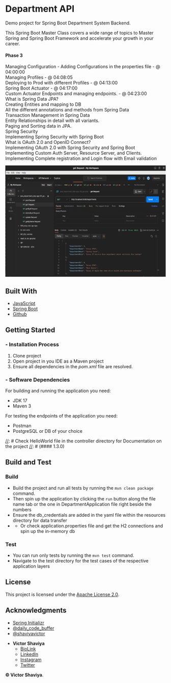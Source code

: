 # Department API
Demo project for Spring Boot Department System Backend.

This Spring Boot Master Class covers a wide range of topics to Master Spring and Spring Boot Framework and accelerate your growth in your career.


[//]: # (We will understand all below topics in detail in this Spring Boot complete Course [Master Class/Boot Camp])

[//]: # (  #### Phase 1)

[//]: # (Why Spring Framework?           )

[//]: # (Features and Advantages of Spring Framework           )

[//]: # (Spring Bean Lifecycle         )

[//]: # (Dependency Injection    )

[//]: # (Different ways to configure Spring application      )

[//]: # (What is Aspect Oriented Programming &#40;AOP&#41;?      )

[//]: # (Understanding AOP with Complete Example implementation        )

[//]: # (What is Spring Boot?            )

[//]: # (Advantages of Spring Boot         )

[//]: # (Spring Initializr         )

[//]: # (Spring Boot Starters           )

[//]: # (Spring Boot DevTools    )

[//]: # (    )
[//]: # (Creating REST APIs with Spring Boot   - @ 01:22:54   )

[//]: # (Hibernate validations   - @ 02:47:20      )

[//]: # (Logging in Spring Boot    - @ 02:57:15  )

[//]: # (Project Lombok   - @ 03:02:55   )

[//]: # (Exception handling   - @ 03:08:25       )

[//]: # (Database Migration H2 -> MySQL/Postgres   - @ 03:21:50)

[//]: # (  #### Phase 2)

[//]: # (Creating Different Layers of the Application      )

[//]: # (Implementing Unit Testing &#40;service layer&#41;   - @ 03:27:30     )

[//]: # (Implementing Unit Testing &#40;repository layer&#41;   - @ 03:44:30   )

[//]: # (Implementing Unit Testing &#40;controller layer&#41;   - @ 03:50:30    )

[//]: # (Implementing JUnit and Mockito for all layers during the test implementation.   - @ 03:38:40)

  #### Phase 3
Managing Configuration - Adding Configurations in the properties file   - @ 04:00:00    
Managing Profiles     - @ 04:08:05        
Deploying to Prod with different Profiles     - @ 04:13:00      
Spring Boot Actuator      - @ 04:17:00      
Custom Actuator Endpoints and managing endpoints.     - @ 04:23:00      
What is Spring Data JPA?      
Creating Entities and mapping to DB     
All the different annotations and methods from Spring Data      
Transaction Management in Spring Data     
Entity Relationships in detail with all variants.     
Paging and Sorting data in JPA.       
Spring Security     
Implementing Spring Security with Spring Boot     
What is OAuth 2.0 and OpenID Connect?     
Implementing OAuth 2.0 with Spring Security and Spring Boot     
Implementing Custom Auth Server, Resource Server, and Clients.      
Implementing Complete registration and Login flow with Email validation     

<img src="https://github.com/ShaviyaVictor/department/blob/master/src/main/resources/images/2023-07-28%2020-41-54_postman_collection_of_the_endpoints.png?raw=true" width="600" height="350" alt="">             

## Built With

* [JavaScript](https://developer.mozilla.org/en-US/docs/Web/JavaScript)
* [Spring Boot](https://docs.spring.io/spring-boot/docs/current/reference/htmlsingle/)
* [Github](https://github.com/ShaviyaVictor/shaviya)

## Getting Started
### - Installation Process

1.	Clone project
2.	Open project in you IDE as a Maven project
3.	Ensure all dependencies in the *pom.xml* file are resolved.

### - Software Dependencies
For building and running the application you need:
- JDK 17
- Maven 3
            
For testing the endpoints of the application you need:
- Postman
- PostgreSQL or DB of your choice

[//]: # (### Latest releases)

[//]: # Check HelloWorld file in the controller directory for Documentation on the project
[//]: # (#### 1.3.0)

[//]: # (- Added Profile "UPDATEMSISDNCOUNTERProfile" to digicel-lib-customer-profile.)

## Build and Test
### Build
- Build the project and run all tests by running the `mvn clean package` command.
- Then spin up the application by clicking the `run` button along the file name tab or the one in DepartmentApplication file right beside the numbers
- Ensure the db_credentials are added in the yaml file within the resources directory for data transfer
- - Or check application.properties file and get the H2 connections and spin up the in-memory db

### Test
- You can run only tests by running the `mvn test` command.
- Navigate to the test directory for the test cases of the respective application layers


## License

This project is licensed under the [Apache License 2.0](https://github.com/ShaviyaVictor/custom_setup_template/blob/main/LICENSE).

## Acknowledgments
- [Spring Initializr](https://start.spring.io/#!type=maven-project&language=java&platformVersion=3.0.6&packaging=jar&jvmVersion=17&groupId=com.shavic&artifactId=department&name=department&description=Spring%20Boot%20Department%20RESTful%20API%20project%20geared%20towards%20learning%20Spring%20Boot%20and%20its%20convention...&packageName=com.shavic.department&dependencies=web,h2)
- [@daily_code_buffer](https://www.youtube.com/watch?v=zvR-Oif_nxg&t=7665s)
- [@shaviyavictor](https://www.youtube.com/watch?v=xz_7l0qyVrw)


* **Victor Shaviya**
    - [BioLink](https://bio.link/shaviya)
    - [LinkedIn](https://www.linkedin.com/in/ShaviyaVictor/)
    - [Instagram](https://www.instagram.com/shaviyavictor/)
    - [Twitter](https://twitter.com/ShaviyaVictor)


**© Victor Shaviya**.